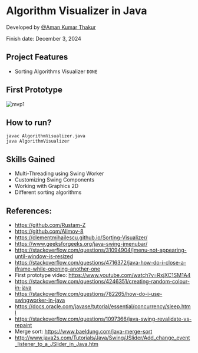 # Algorithm Visualizer in Java 

Developed by [@Aman Kumar Thakur](https://github.com/amankumarthakur63/Algorithm-Visualizer.git) 

Finish date: December 3, 2024

## Project Features
- Sorting Algorithms Visualizer `DONE`

## First Prototype
![mvp1](https://github.com/user-attachments/assets/439d720f-9dce-4e46-8a64-8cd8252a0a02)


## How to run?
```
javac AlgorithmVisualizer.java
java AlgorithmVisualizer
```

## Skills Gained
- Multi-Threading using Swing Worker
- Customizing Swing Components
- Working with Graphics 2D
- Different sorting algorithms

## References:
- https://github.com/Rustam-Z 
- https://github.com/Alimov-8
- https://clementmihailescu.github.io/Sorting-Visualizer/
- https://www.geeksforgeeks.org/java-swing-jmenubar/
- https://stackoverflow.com/questions/31094904/jmenu-not-appearing-until-window-is-resized
- https://stackoverflow.com/questions/4716372/java-how-do-i-close-a-jframe-while-opening-another-one
- First prototype video: https://www.youtube.com/watch?v=RxjXC1SM1A4 
- https://stackoverflow.com/questions/4246351/creating-random-colour-in-java
- https://stackoverflow.com/questions/782265/how-do-i-use-swingworker-in-java
- https://docs.oracle.com/javase/tutorial/essential/concurrency/sleep.html
- https://stackoverflow.com/questions/1097366/java-swing-revalidate-vs-repaint
- Merge sort: https://www.baeldung.com/java-merge-sort
- http://www.java2s.com/Tutorials/Java/Swing/JSlider/Add_change_event_listener_to_a_JSlider_in_Java.htm
